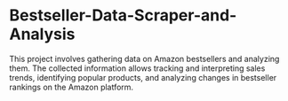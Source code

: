 # Bestseller-Data-Scraper-and-Analysis
This project involves gathering data on Amazon bestsellers and analyzing them. The collected information allows tracking and interpreting sales trends, identifying popular products, and analyzing changes in bestseller rankings on the Amazon platform.
